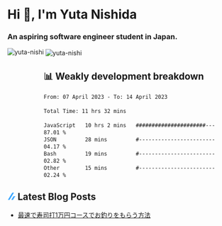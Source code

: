 <h1 align="left">Hi 👋, I'm Yuta Nishida</h1>
<h3 align="left">An aspiring software engineer student in Japan.</h3>



<p><img align="left" height="180px" src="https://github-readme-stats.vercel.app/api/top-langs?username=yuta-nishi&show_icons=true&locale=en&layout=compact&theme=onedark" alt="yuta-nishi" /></p>

<p>&nbsp;<img align="center" height="180px" src="https://github-readme-stats.vercel.app/api?username=yuta-nishi&show_icons=true&locale=en&theme=onedark" alt="yuta-nishi" /></p>

## 📊 Weakly development breakdown
<!--START_SECTION:waka-->

```text
From: 07 April 2023 - To: 14 April 2023

Total Time: 11 hrs 32 mins

JavaScript   10 hrs 2 mins   ######################---   87.01 %
JSON         28 mins         #------------------------   04.17 %
Bash         19 mins         #------------------------   02.82 %
Other        15 mins         #------------------------   02.24 %
```

<!--END_SECTION:waka-->
## ![zenn](./icon/zenn.png) Latest Blog Posts
<!-- BLOG-POST-LIST:START -->
- [最速で寿司打1万円コースでお釣りをもらう方法](https://zenn.dev/kakifl/articles/touch-typing)
<!-- BLOG-POST-LIST:END -->
